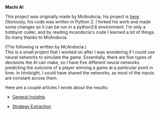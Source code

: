 **Machi AI**

This project was originally made by McAndocia, his project is [here](https://github.com/mcandocia/machi_ai). Obviously, his code was written in Python 2. I forked his work and made some changes so it can be run in a python3.6 environment. I'm only a hobbyist coder, and by reading mcandocia's code I learned a lot of things. So many thanks to McAndocia.

(The following is written by McAndocia.)<br>
This is a small project that I worked on after I was wondering if I could use neural networks to simulate the game. Essentially, there are five types of decisions the AI can make, so I have five different neural networks predicting the outcome of a player winning a game at a particular point in time. In hindsight, I could have shared the networks, as most of the inputs are constant across them.

Here are a couple articles I wrote about the results:

* [General Insights](http://maxcandocia.com/article/2017/Jul/22/using-neural-networks-to-play-board-games/)

* [Strategy Extraction](http://maxcandocia.com/article/2017/Jul/30/using-ai-for-machi-koro-strategy/)
